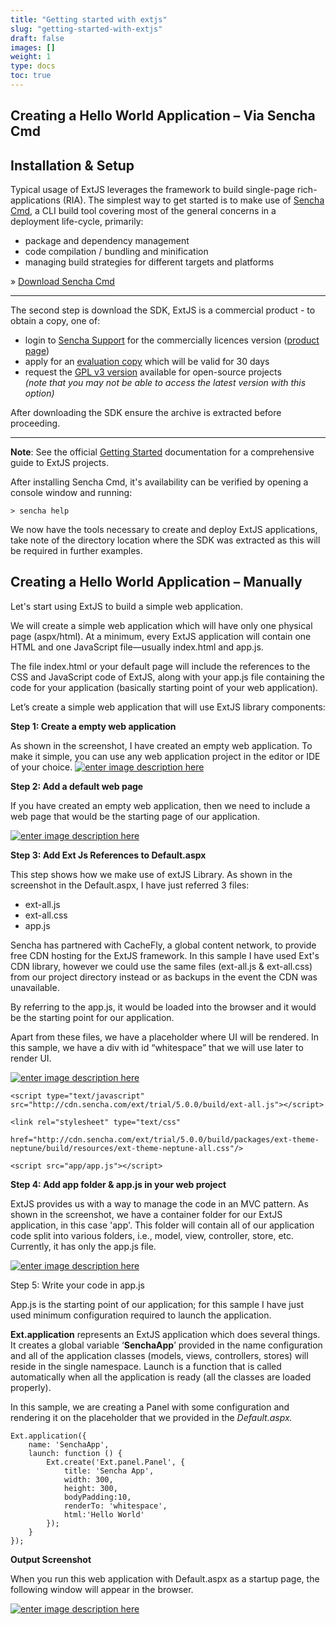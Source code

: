 ```yaml
---
title: "Getting started with extjs"
slug: "getting-started-with-extjs"
draft: false
images: []
weight: 1
type: docs
toc: true
---
```


## Creating a Hello World Application – Via Sencha Cmd


## Installation & Setup
<!-- language-all: lang-none -->

Typical usage of ExtJS leverages the framework to build single-page rich-applications (RIA). The simplest way to get started is to make use of [Sencha Cmd][sencha-cmd_promo], a CLI build tool covering most of the general concerns in a deployment life-cycle, primarily: 

  - package and dependency management
  - code compilation / bundling and minification
  - managing build strategies for different targets and platforms

&raquo; [Download Sencha Cmd][sencha-cmd_download]

---

The second step is download the SDK, ExtJS is a commercial product - to obtain a copy, one of:

  - login to [Sencha Support][sencha-support] for the commercially licences version ([product page][sencha-ext_product])
  - apply for an [evaluation copy][sencha-ext_trial] which will be valid for 30 days
  - request the [GPL v3 version][sencha-ext_gpl] available for open-source projects<br/>*(note that you may not be able to access the latest version with this option)*

After downloading the SDK ensure the archive is extracted before proceeding.

---

**Note**: See the official [Getting Started][sencha-doc_intro] documentation for a comprehensive guide to ExtJS projects.

After installing Sencha Cmd, it's availability can be verified by opening a console window and running:

    > sencha help

We now have the tools necessary to create and deploy ExtJS applications, take note of the directory location where the SDK was extracted as this will be required in further examples.

  [sencha-cmd_promo]: https://www.sencha.com/products/sencha-cmd/
  [sencha-cmd_download]: https://www.sencha.com/products/extjs/cmd-download/
  [sencha-support]: https://support.sencha.com/
  [sencha-ext_product]: https://www.sencha.com/products/extjs/#overview
  [sencha-ext_trial]: https://www.sencha.com/products/extjs/evaluate/
  [sencha-ext_gpl]: https://www.sencha.com/legal/gpl/
  [sencha-doc_intro]: http://docs.sencha.com/extjs/6.0.2-classic/guides/getting_started/getting_started.html

## Creating a Hello World Application – Manually
Let's start using ExtJS to build a simple web application.

We will create a simple web application which will have only one physical page (aspx/html). At a minimum, every ExtJS application will contain one HTML and one JavaScript file—usually index.html and app.js.

The file index.html or your default page will include the references to the CSS and JavaScript code of ExtJS, along with your app.js file containing the code for your application (basically starting point of your web application).

Let’s create a simple web application that will use ExtJS library components:

**Step 1: Create a empty web application**

As shown in the screenshot, I have created an empty web application. To make it simple, you can use any web application project in the editor or IDE of your choice.
[![enter image description here][1]][1]

**Step 2: Add a default web page**

If you have created an empty web application, then we need to include a web page that would be the starting page of our application.

[![enter image description here][2]][2]

**Step 3: Add Ext Js References to Default.aspx**

This step shows how we make use of extJS Library. As shown in the screenshot in the Default.aspx, I have just referred 3 files:

 - ext-all.js 
 - ext-all.css
 - app.js

Sencha has partnered with CacheFly, a global content network, to provide free CDN hosting for the ExtJS framework. In this sample I have used Ext's CDN library, however we could use the same files (ext-all.js & ext-all.css) from our project directory instead or as backups in the event the CDN was unavailable.

By referring to the app.js, it would be loaded into the browser and it would be the starting point for our application.

Apart from these files, we have a placeholder where UI will be rendered. In this sample, we have a div with id “whitespace” that we will use later to render UI.
 
 [![enter image description here][3]][3] 

    <script type="text/javascript" src="http://cdn.sencha.com/ext/trial/5.0.0/build/ext-all.js"></script> 
    
    <link rel="stylesheet" type="text/css" 
    
    href="http://cdn.sencha.com/ext/trial/5.0.0/build/packages/ext-theme-neptune/build/resources/ext-theme-neptune-all.css"/>
    
    <script src="app/app.js"></script> 
**Step 4: Add app folder & app.js in your web project**

ExtJS provides us with a way to manage the code in an MVC pattern. As shown in the screenshot, we have a container folder for our ExtJS application, in this case 'app'. This folder will contain all of our application code split into various folders, i.e., model, view, controller, store, etc. Currently, it has only the app.js file.

[![enter image description here][4]][4]

Step 5: Write your code in app.js

App.js is the starting point of our application; for this sample I have just used minimum configuration required to launch the application.

**Ext.application** represents an ExtJS application which does several things. It creates a global variable ‘**SenchaApp**’ provided in the name configuration and all of the application classes (models, views, controllers, stores) will reside in the single namespace. Launch is a function that is called automatically when all the application is ready (all the classes are loaded properly).

In this sample, we are creating a Panel with some configuration and rendering it on the placeholder that we provided in the *Default.aspx.*

    Ext.application({
        name: 'SenchaApp',
        launch: function () {
            Ext.create('Ext.panel.Panel', {
                title: 'Sencha App',
                width: 300,
                height: 300,
                bodyPadding:10,
                renderTo: 'whitespace',
                html:'Hello World'
            });
        }
    });

**Output Screenshot**

When you run this web application with Default.aspx as a startup page, the following window will appear in the browser.

[![enter image description here][5]][5]


  [1]: https://i.stack.imgur.com/cJMlb.jpg
  [2]: https://i.stack.imgur.com/m6moG.jpg
  [3]: https://i.stack.imgur.com/qJ4vd.jpg
  [4]: https://i.stack.imgur.com/SY8gQ.jpg
  [5]: https://i.stack.imgur.com/pqZin.jpg

